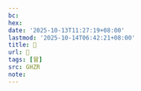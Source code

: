 ```yaml
---
bc:
hex:
date: '2025-10-13T11:27:19+08:00'
lastmod: '2025-10-14T06:42:21+08:00'
title: 󰖼
url: 󰖼
tags: [冒]
src: GHZR
note:
---
```


